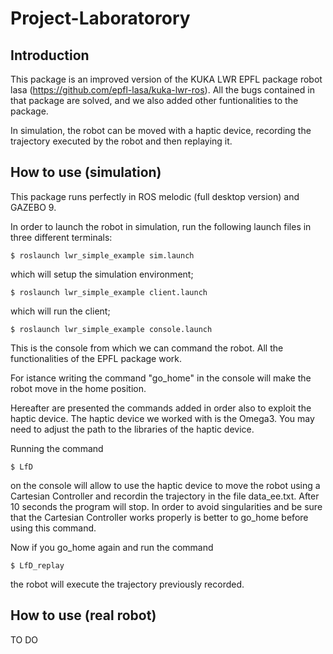 # Project-Laboratorory
## Introduction


This package is an improved version of the KUKA LWR EPFL package robot lasa (https://github.com/epfl-lasa/kuka-lwr-ros).
All the bugs contained in that package are solved, and we also added other funtionalities to the package.

In simulation, the robot can be moved with a haptic device, recording the trajectory executed by the robot and then replaying it.


## How to use (simulation)

This package runs perfectly in ROS melodic (full desktop version) and GAZEBO 9.

In order to launch the robot in simulation, run the following launch files in three different terminals:

```
$ roslaunch lwr_simple_example sim.launch
```

which will setup the simulation environment;

```
$ roslaunch lwr_simple_example client.launch
```
which will run the client;

```
$ roslaunch lwr_simple_example console.launch
```

This is the console from which we can command the robot.
All the functionalities of the EPFL package work.

For istance writing the command "go_home" in the console will make the robot move in the home position.

Hereafter are presented the commands added in order also to exploit the haptic device.
The haptic device we worked with is the Omega3. You may need to adjust the path to the libraries of the haptic device.

Running the command

```
$ LfD
```

on the console will allow to use the haptic device to move the robot using a Cartesian Controller and recordin the trajectory in the file data_ee.txt.
After 10 seconds the program will stop. In order to avoid singularities and be sure that the Cartesian Controller works properly is better to go_home before using this command.

Now if you go_home again and run the command

```
$ LfD_replay
```

the robot will execute the trajectory previously recorded.

## How to use (real robot)

TO DO
